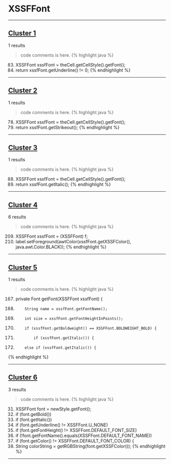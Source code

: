 # XSSFFont

***

## [Cluster 1](./1)
1 results
> code comments is here.
{% highlight java %}
83. XSSFFont xssfFont = theCell.getCellStyle().getFont();
84.   return xssfFont.getUnderline() != 0;
{% endhighlight %}

***

## [Cluster 2](./2)
1 results
> code comments is here.
{% highlight java %}
78. XSSFFont xssfFont = theCell.getCellStyle().getFont();
79. return xssfFont.getStrikeout();
{% endhighlight %}

***

## [Cluster 3](./3)
1 results
> code comments is here.
{% highlight java %}
88. XSSFFont xssfFont = theCell.getCellStyle().getFont();
89.   return xssfFont.getItalic();
{% endhighlight %}

***

## [Cluster 4](./4)
6 results
> code comments is here.
{% highlight java %}
209. XSSFFont xssfFont = (XSSFFont) f;
210. label.setForeground(awtColor(xssfFont.getXSSFColor(), java.awt.Color.BLACK));
{% endhighlight %}

***

## [Cluster 5](./5)
1 results
> code comments is here.
{% highlight java %}
167. private Font getFont(XSSFFont xssfFont) {
171.         String name = xssfFont.getFontName();
172.         int size = xssfFont.getFontHeightInPoints();
174.         if (xssfFont.getBoldweight() == XSSFFont.BOLDWEIGHT_BOLD) {
176.             if (xssfFont.getItalic()) {
180.         else if (xssfFont.getItalic()) {
{% endhighlight %}

***

## [Cluster 6](./6)
3 results
> code comments is here.
{% highlight java %}
31. XSSFFont font = newStyle.getFont();
32. if (font.getBold())
34. if (font.getItalic())
36. if (font.getUnderline() != XSSFFont.U_NONE)
38. if (font.getFontHeight() != XSSFFont.DEFAULT_FONT_SIZE)
40. if (!font.getFontName().equals(XSSFFont.DEFAULT_FONT_NAME))
42. if (font.getColor() != XSSFFont.DEFAULT_FONT_COLOR) {
43.   String colorString = getRGBString(font.getXSSFColor());
{% endhighlight %}

***

